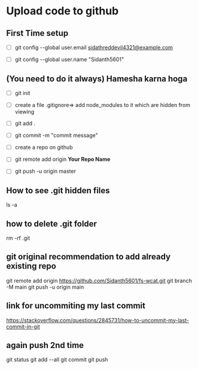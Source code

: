 # Upload code to github 
## First Time setup
- [ ] git config --global user.email sidathreddevil4321@example.com
- [ ] git config --global user.name "Sidanth5601"


## (You need to do it always) Hamesha karna hoga 
- [ ] git init
- [ ] create a file  .gitignore=> add node_modules to it which are hidden from viewing
- [ ] git add .
- [ ] git commit -m "commit message"
- [ ] create a repo on github
- [ ] git remote add origin **Your Repo Name**
- [ ] git push -u origin master


## How to see .git hidden files
ls -a

## how to delete .git folder
rm -rf .git


## git original recommendation to add already existing repo
git remote add origin https://github.com/Sidanth5601/fs-wcat.git
git branch -M main
git push -u origin main


## link for uncommiting my last commit
https://stackoverflow.com/questions/2845731/how-to-uncommit-my-last-commit-in-git


## again push 2nd time
git status 
git add --all
git commit
git push